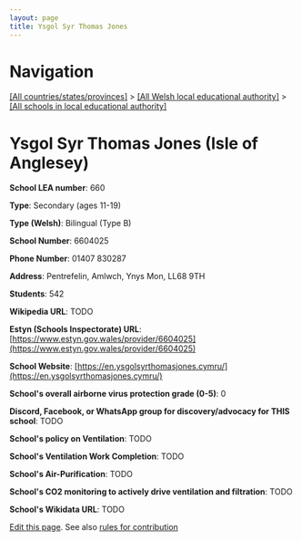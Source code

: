 ```yaml
---
layout: page
title: Ysgol Syr Thomas Jones
---
```

# Navigation

[[All countries/states/provinces]](../../..) > [[All Welsh local educational authority]](../..) > [[All schools in local educational authority]](..)

# Ysgol Syr Thomas Jones (Isle of Anglesey)

**School LEA number**: 660

**Type**: Secondary (ages 11-19)

**Type (Welsh)**: Bilingual (Type B)

**School Number**: 6604025

**Phone Number**: 01407 830287

**Address**: Pentrefelin, Amlwch, Ynys Mon, LL68 9TH

**Students**: 542

**Wikipedia URL**: TODO

**Estyn (Schools Inspectorate) URL**: [https://www.estyn.gov.wales/provider/6604025](https://www.estyn.gov.wales/provider/6604025)

**School Website**: [https://en.ysgolsyrthomasjones.cymru/](https://en.ysgolsyrthomasjones.cymru/)

**School's overall airborne virus protection grade (0-5)**: 0

**Discord, Facebook, or WhatsApp group for discovery/advocacy for THIS school**: TODO

**School's policy on Ventilation**: TODO

**School's Ventilation Work Completion**: TODO

**School's Air-Purification**: TODO

**School's CO2 monitoring to actively drive ventilation and filtration**: TODO

**School's Wikidata URL**: TODO




[Edit this page](https://github.com/VentilationProject/Wales/edit/prif/./Isle_of_Anglesey/Ysgol_Syr_Thomas_Jones.md). See also [rules for contribution](../../../contribution-rules/)